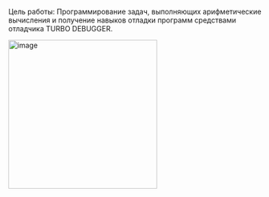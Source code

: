 
Цель работы: 
Программирование задач, выполняющих арифметические вычисления и получение навыков отладки программ средствами отладчика TURBO DEBUGGER.  

<img width="296" alt="image" src="https://github.com/user-attachments/assets/0e4fa51b-a3fd-4363-9ac1-b00e716878de">
